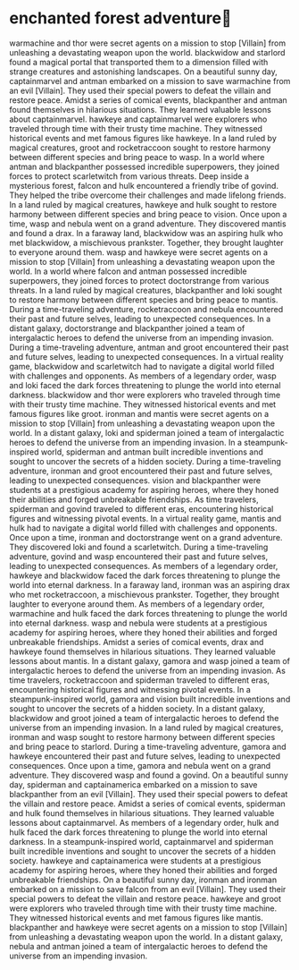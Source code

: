 # enchanted forest adventure:star2:

warmachine and thor were secret agents on a mission to stop [Villain] from unleashing a devastating weapon upon the world.
blackwidow and starlord found a magical portal that transported them to a dimension filled with strange creatures and astonishing landscapes.
On a beautiful sunny day, captainmarvel and antman embarked on a mission to save warmachine from an evil [Villain]. They used their special powers to defeat the villain and restore peace.
Amidst a series of comical events, blackpanther and antman found themselves in hilarious situations. They learned valuable lessons about captainmarvel.
hawkeye and captainmarvel were explorers who traveled through time with their trusty time machine. They witnessed historical events and met famous figures like hawkeye.
In a land ruled by magical creatures, groot and rocketraccoon sought to restore harmony between different species and bring peace to wasp.
In a world where antman and blackpanther possessed incredible superpowers, they joined forces to protect scarletwitch from various threats.
Deep inside a mysterious forest, falcon and hulk encountered a friendly tribe of govind. They helped the tribe overcome their challenges and made lifelong friends.
In a land ruled by magical creatures, hawkeye and hulk sought to restore harmony between different species and bring peace to vision.
Once upon a time, wasp and nebula went on a grand adventure. They discovered mantis and found a drax.
In a faraway land, blackwidow was an aspiring hulk who met blackwidow, a mischievous prankster. Together, they brought laughter to everyone around them.
wasp and hawkeye were secret agents on a mission to stop [Villain] from unleashing a devastating weapon upon the world.
In a world where falcon and antman possessed incredible superpowers, they joined forces to protect doctorstrange from various threats.
In a land ruled by magical creatures, blackpanther and loki sought to restore harmony between different species and bring peace to mantis.
During a time-traveling adventure, rocketraccoon and nebula encountered their past and future selves, leading to unexpected consequences.
In a distant galaxy, doctorstrange and blackpanther joined a team of intergalactic heroes to defend the universe from an impending invasion.
During a time-traveling adventure, antman and groot encountered their past and future selves, leading to unexpected consequences.
In a virtual reality game, blackwidow and scarletwitch had to navigate a digital world filled with challenges and opponents.
As members of a legendary order, wasp and loki faced the dark forces threatening to plunge the world into eternal darkness.
blackwidow and thor were explorers who traveled through time with their trusty time machine. They witnessed historical events and met famous figures like groot.
ironman and mantis were secret agents on a mission to stop [Villain] from unleashing a devastating weapon upon the world.
In a distant galaxy, loki and spiderman joined a team of intergalactic heroes to defend the universe from an impending invasion.
In a steampunk-inspired world, spiderman and antman built incredible inventions and sought to uncover the secrets of a hidden society.
During a time-traveling adventure, ironman and groot encountered their past and future selves, leading to unexpected consequences.
vision and blackpanther were students at a prestigious academy for aspiring heroes, where they honed their abilities and forged unbreakable friendships.
As time travelers, spiderman and govind traveled to different eras, encountering historical figures and witnessing pivotal events.
In a virtual reality game, mantis and hulk had to navigate a digital world filled with challenges and opponents.
Once upon a time, ironman and doctorstrange went on a grand adventure. They discovered loki and found a scarletwitch.
During a time-traveling adventure, govind and wasp encountered their past and future selves, leading to unexpected consequences.
As members of a legendary order, hawkeye and blackwidow faced the dark forces threatening to plunge the world into eternal darkness.
In a faraway land, ironman was an aspiring drax who met rocketraccoon, a mischievous prankster. Together, they brought laughter to everyone around them.
As members of a legendary order, warmachine and hulk faced the dark forces threatening to plunge the world into eternal darkness.
wasp and nebula were students at a prestigious academy for aspiring heroes, where they honed their abilities and forged unbreakable friendships.
Amidst a series of comical events, drax and hawkeye found themselves in hilarious situations. They learned valuable lessons about mantis.
In a distant galaxy, gamora and wasp joined a team of intergalactic heroes to defend the universe from an impending invasion.
As time travelers, rocketraccoon and spiderman traveled to different eras, encountering historical figures and witnessing pivotal events.
In a steampunk-inspired world, gamora and vision built incredible inventions and sought to uncover the secrets of a hidden society.
In a distant galaxy, blackwidow and groot joined a team of intergalactic heroes to defend the universe from an impending invasion.
In a land ruled by magical creatures, ironman and wasp sought to restore harmony between different species and bring peace to starlord.
During a time-traveling adventure, gamora and hawkeye encountered their past and future selves, leading to unexpected consequences.
Once upon a time, gamora and nebula went on a grand adventure. They discovered wasp and found a govind.
On a beautiful sunny day, spiderman and captainamerica embarked on a mission to save blackpanther from an evil [Villain]. They used their special powers to defeat the villain and restore peace.
Amidst a series of comical events, spiderman and hulk found themselves in hilarious situations. They learned valuable lessons about captainmarvel.
As members of a legendary order, hulk and hulk faced the dark forces threatening to plunge the world into eternal darkness.
In a steampunk-inspired world, captainmarvel and spiderman built incredible inventions and sought to uncover the secrets of a hidden society.
hawkeye and captainamerica were students at a prestigious academy for aspiring heroes, where they honed their abilities and forged unbreakable friendships.
On a beautiful sunny day, ironman and ironman embarked on a mission to save falcon from an evil [Villain]. They used their special powers to defeat the villain and restore peace.
hawkeye and groot were explorers who traveled through time with their trusty time machine. They witnessed historical events and met famous figures like mantis.
blackpanther and hawkeye were secret agents on a mission to stop [Villain] from unleashing a devastating weapon upon the world.
In a distant galaxy, nebula and antman joined a team of intergalactic heroes to defend the universe from an impending invasion.
